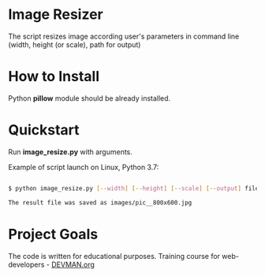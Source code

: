 # Image Resizer

The script resizes image according user's parameters in command line (width, height (or scale), path for output)


# How to Install

Python **pillow** module should be already installed. 


# Quickstart

Run **image_resize.py** with arguments. 

Example of script launch on Linux, Python 3.7:

```bash

$ python image_resize.py [--width] [--height] [--scale] [--output] filepath

The result file was saved as images/pic__800x600.jpg

```


# Project Goals

The code is written for educational purposes. Training course for web-developers - [DEVMAN.org](https://devman.org)
